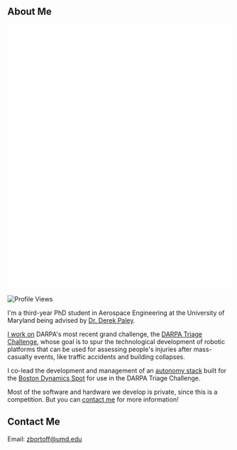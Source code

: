 ## About Me


![](https://raw.githubusercontent.com/zborffs/github-stats/master/generated/overview.svg#gh-dark-mode-only)
![](https://raw.githubusercontent.com/zborffs/github-stats/master/generated/languages.svg#gh-dark-mode-only)

![Profile Views](https://komarev.com/ghpvc/?username=zborffs)

I'm a third-year PhD student in Aerospace Engineering at the University of Maryland being advised by [Dr. Derek Paley](https://aero.umd.edu/clark/faculty/58/Derek-A-Paley).

[I work on](https://roboscout.umd.edu/) DARPA's most recent grand challenge, the [DARPA Triage Challenge](https://triagechallenge.darpa.mil/), whose goal is to spur the technological development of robotic platforms that can be used for assessing people's injuries after mass-casualty events, like traffic accidents and building collapses.

I co-lead the development and management of an [autonomy stack](https://github.com/UMD-CDCL) built for the [Boston Dynamics Spot](https://bostondynamics.com/products/spot/) for use in the DARPA Triage Challenge.

Most of the software and hardware we develop is private, since this is a competition. But you can [contact me]() for more information!

## Contact Me
Email: [zbortoff@umd.edu]()





